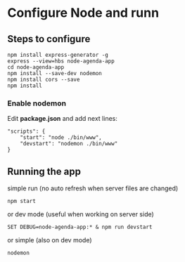 # Configure Node and runn

## Steps to configure

```
npm install express-generator -g
express --view=hbs node-agenda-app
cd node-agenda-app
npm install --save-dev nodemon
npm install cors --save
npm install
```
### Enable nodemon
Edit **package.json** and add next lines:
```
"scripts": {
    "start": "node ./bin/www",
    "devstart": "nodemon ./bin/www"
}
```

## Running the app

simple run (no auto refresh when server files are changed)
```
npm start
```
or dev mode (useful when working on server side)
```
SET DEBUG=node-agenda-app:* & npm run devstart
```
or simple (also on dev mode)
```
nodemon
```